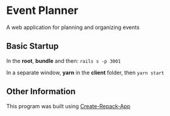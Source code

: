 # Event Planner

A web application for planning and organizing events

## Basic Startup

In the **root**, **bundle** and then:
`rails s -p 3001`

In a separate window, **yarn** in the **client** folder, then
`yarn start`

## Other Information

This program was built using [Create-Repack-App](https://github.com/wdjungst/create-repack-app)
